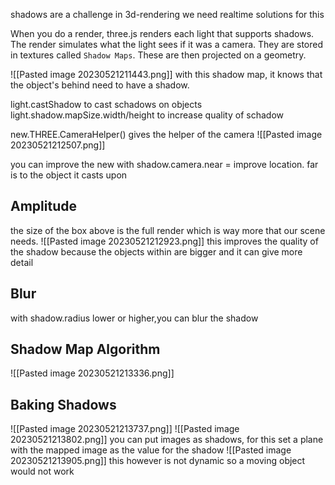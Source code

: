 shadows are a challenge in 3d-rendering
we need realtime solutions for this

When you do a render, three.js renders each light that supports shadows.
The render simulates what the light sees if it was a camera.
They are stored in textures called ``Shadow Maps``. These are then projected on a geometry. 

![[Pasted image 20230521211443.png]]
with this shadow map, it knows that the object's behind need to have a shadow.

light.castShadow to cast schadows on objects
light.shadow.mapSize.width/height to increase quality of schadow

new.THREE.CameraHelper() gives the helper of the camera
![[Pasted image 20230521212507.png]]

you can improve the new with shadow.camera.near = improve location.
far is to the object it casts upon

## Amplitude
the size of the box above is the full render which is way more that our scene needs.
![[Pasted image 20230521212923.png]]
this improves the quality of the shadow because the objects within are bigger and it can give more detail

## Blur
with shadow.radius lower or higher,you can blur the shadow

## Shadow Map Algorithm

![[Pasted image 20230521213336.png]]

## Baking Shadows

![[Pasted image 20230521213737.png]]
![[Pasted image 20230521213802.png]]
you can put images as shadows, for this set a plane with the mapped image as the value for the shadow
![[Pasted image 20230521213905.png]]
this however is not dynamic so a moving object would not work
